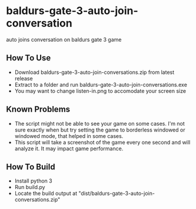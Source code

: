 # baldurs-gate-3-auto-join-conversation
auto joins conversation on baldurs gate 3 game


## How To Use

- Download baldurs-gate-3-auto-join-conversations.zip from latest release
- Extract to a folder and run baldurs-gate-3-auto-join-conversations.exe
- You may want to change listen-in.png to accomodate your screen size

## Known Problems

- The script might not be able to see your game on some cases. I'm not sure exactly when but try setting the game to borderless windowed or windowed mode, that helped in some cases.
- This script will take a screenshot of the game every one second and will analyze it. It may impact game performance.


## How To Build

- Install python 3
- Run build.py
- Locate the build output at "dist/baldurs-gate-3-auto-join-conversations.zip"


